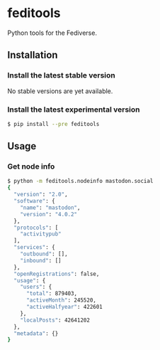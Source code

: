 # feditools

Python tools for the Fediverse.


## Installation

### Install the latest stable version
No stable versions are yet available.

### Install the latest experimental version
```bash
$ pip install --pre feditools
```


## Usage

### Get node info

```bash
$ python -m feditools.nodeinfo mastodon.social
{
  "version": "2.0",
  "software": {
    "name": "mastodon",
    "version": "4.0.2"
  },
  "protocols": [
    "activitypub"
  ],
  "services": {
    "outbound": [],
    "inbound": []
  },
  "openRegistrations": false,
  "usage": {
    "users": {
      "total": 879403,
      "activeMonth": 245520,
      "activeHalfyear": 422601
    },
    "localPosts": 42641202
  },
  "metadata": {}
}
```
